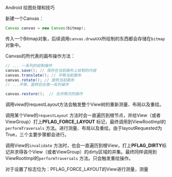 Android 绘图处理和技巧

新建一个Canvas：

```java
Canvas canvas = new Canvas(bitmap);
```

传入一个Bitmap对象，后续调用`canvas.drwaXXX`所绘制的东西都会存储在`bitmap`对象中。

Canvas的所代表的画布操作方法：

```java
// ... 一系列的绘制操作
canvas.save(); // 保存在当前画布上绘制的内容
canvas.translate(); // 平移当前画布
canvas.rotate(); // 旋转当前画布
// ...平移、旋转后在做一系列操作

canvas.restore();  // 合并两次的操作
```



调用view的requestLayout方法会触发整个View树的重新测量、布局以及重绘。

调用某个View的`requestLayout` 方法时会一直遍历到根节点，并给View（或者ViewGroup）打上**PFLAG_FORCE_LAYOUT** 标记，最终调用到ViewRootImpl的`performTraversals` 方法。进行测量、布局以及重绘。由于layoutRequested为True，三个主要步骤都会进行。



调用View的`invalidate` 方法时，也会一直遍历到根View，打上**PFLAG_DIRTY**标记并求得各个View（或者ViewGroup）的dirty区域的并集。最终同样调用到ViewRootImpl的`performTraversals` 方法。只会触发重绘操作。



对于设置了标志位为：PFLAG_FORCE_LAYOUT的View进行测量，测量
